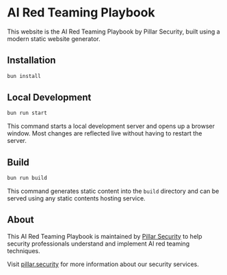 # AI Red Teaming Playbook

This website is the AI Red Teaming Playbook by Pillar Security, built using a modern static website generator.

## Installation

```bash
bun install
```

## Local Development

```bash
bun run start
```

This command starts a local development server and opens up a browser window. Most changes are reflected live without having to restart the server.

## Build

```bash
bun run build
```

This command generates static content into the `build` directory and can be served using any static contents hosting service.

## About

This AI Red Teaming Playbook is maintained by [Pillar Security](https://pillar.security) to help security professionals understand and implement AI red teaming techniques.

Visit [pillar.security](https://pillar.security) for more information about our security services.
